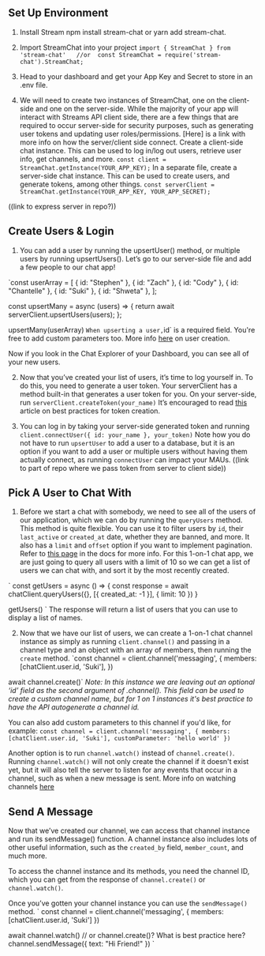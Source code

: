 ## Set Up Environment ##
1. Install Stream npm install stream-chat or yarn add stream-chat.
2. Import StreamChat into your project 
`
import { StreamChat } from 'stream-chat'  
//or 
const StreamChat = require('stream-chat').StreamChat;
`
3. Head to your dashboard and get your App Key and Secret to store in an .env file. 

4. We will need to create two instances of StreamChat, one on the client-side and one on the server-side. While the majority of your app will interact with Streams API client side, there are a few things that are required to occur server-side for security purposes, such as generating user tokens and updating user roles/permissions. [Here] is a link with more info on how the server/client side connect. 
Create a client-side chat instance. This can be used to log in/log out users, retrieve user info, get channels, and more. 
`const client = StreamChat.getInstance(YOUR_APP_KEY);`
In a separate file, create a server-side chat instance. This can be used to create users, and generate tokens, among other things.
`const serverClient = StreamChat.getInstance(YOUR_APP_KEY, YOUR_APP_SECRET);`

((link to express server in repo?))
## Create Users & Login ##

1. You can add a user by running the upsertUser() method, or multiple users by running upsertUsers(). Let’s go to our server-side file and add a few people to our chat app!
 
`const userArray = [
 { id: "Stephen" },
 { id: "Zach" },
 { id: "Cody" },
 { id: "Chantelle" },
 { id: "Suki" },
 { id: "Shweta" },
];
 
const upsertMany = async (users) => {
 return await serverClient.upsertUsers(users);
};
 
upsertMany(userArray)
`
When upserting a user, `id` is a required field. You're free to add custom parameters too. More info [here](https://getstream.io/chat/docs/node/update_users/?language=javascript) on user creation.

Now if you look in the Chat Explorer of your Dashboard, you can see all of your new users. 
 
 
2. Now that you’ve created your list of users, it’s time to log yourself in. To do this, you need to generate a user token. Your serverClient has a method built-in that generates a user token for you. On your server-side, run `serverClient.createToken(your_name)`
It’s encouraged to read [this](https://getstream.zendesk.com/hc/en-us/articles/360060576774-Token-Creation-Best-Practices) article on best practices for token creation. 
 
 
3. You can log in by taking your server-side generated token and running `client.connectUser({ id: your_name }, your_token)`
Note how you do not have to run `upsertUser` to add a user to a database, but it is an option if you want to add a user or multiple users without having them actually connect, as running `connectUser` can impact your MAUs.
((link to part of repo where we pass token from server to client side))


## Pick A User to Chat With ##
1. Before we start a chat with somebody, we need to see all of the users of our application, which we can do by running the `queryUsers` method. This method is quite flexible. You can use it to filter users by `id`, their `last_active` or `created_at` date, whether they are banned, and more. It also has a `limit` and `offset` option if you want to implement pagination. Refer to [this page](https://getstream.io/chat/docs/node/query_users/?language=javascript) in the docs for more info. For this 1-on-1 chat app, we are just going to query all users with a limit of 10 so we can get a list of users we can chat with, and sort it by the most recently created. 

`
const getUsers = async () => {
  const response = await chatClient.queryUsers({}, [{ created_at: -1 }], { limit: 10 })
  }
  
  getUsers()
`
The response will return a list of users that you can use to display a list of names.



2. Now that we have our list of users, we can create a 1-on-1 chat channel instance as simply as running `client.channel()` and passing in a channel type and an object with an array of members, then running the `create` method.
`const channel = client.channel('messaging', {
 members: [chatClient.user.id, 'Suki'],
})
 
await channel.create()`
*Note: In this instance we are leaving out an optional ‘id’ field as the second argument of .channel(). This field can be used to create a custom channel name, but for 1 on 1 instances it's best practice to have the API autogenerate a channel id.*

You can also add custom parameters to this channel if you'd like, for example:
`
const channel = client.channel('messaging', {
 members: [chatClient.user.id, 'Suki'],
 customParameter: 'hello world'
})
`

Another option is to run `channel.watch()` instead of `channel.create()`. Running `channel.watch()` will not only create the channel if it doesn't exist yet, but it will also tell the server to listen for any events that occur in a channel, such as when a new message is sent. More info on watching channels [here](https://getstream.io/chat/docs/node/watch_channel/?language=javascript)

## Send A Message ##

Now that we’ve created our channel, we can access that channel instance and run its sendMessage() function. A channel instance also includes lots of other useful information, such as the `created_by` field, `member_count`, and much more. 

To access the channel instance and its methods, you need the channel ID, which you can get
from the response of `channel.create()` or `channel.watch()`.  

Once you’ve gotten your channel instance you can use the `sendMessage()` method. 
`
const channel = client.channel('messaging', {
 members: [chatClient.user.id, 'Suki']
})
 
await channel.watch()
// or channel.create()? What is best practice here?
channel.sendMessage({ text: "Hi Friend!" })
`



